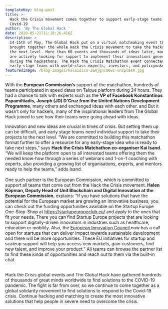 ```yaml
---
templateKey: blog-post
title: >-
  Hack the Crisis movement comes together to support early-stage teams fighting
  Covid-19
author: 'By The Global Hack '
date: 2020-05-21T11:18:26.416Z
description: >
  14-15th of May, The Global Hack put on a virtual matchmaking event that
  brought together the whole Hack the Crisis movement to take the hackathons to
  the next level. More than 60 events and thousands of ideas later, many teams
  are actively looking for support to implement their innovations generated
  during the hackathons. The Hack the Crisis Matchathon event connected the
  early-stage teams with world-class experts, investors, and policymakers. 
featuredimage: /blog-images/kaleidico-26mjgncm0wc-unsplash.jpg
---
```

With the **European Commission’s** support of the matchathon, hundreds of teams participated in speed dates on Talque platform during 24 hours. They had a chance to talk with experts such as the **VP of Facebook Konstantinos Papamiltiadis**, **Joseph (JD) D'Cruz from the United Nations Development Programme**, many others and exchanged ideas with each other. and But it wasn’t only for hackers, many of the inspirational leaders from The Global Hack joined to see how their teams were going ahead with ideas.



Innovation and new ideas are crucial in times of crisis. But setting them up can be difficult, and early stage teams need individual support to take their projects to the next level. “We are committed to building this matchathon format further to offer a resource for any early-stage idea who is ready to take next steps,” says **Hack the Crisis Matchathon co-organiser Kai Isand**. “We will keep the platform open to all interested teams offering them the needed know-how through a series of webinars and 1-on-1 coaching with experts, also providing a growing list of organisations, experts, and mentors ready to help the teams,” adds Isand.\
\
One such partner is the European Commission, which is committed to support all teams that come out from the Hack the Crisis movement. **Helen Köpman, Deputy Head of Unit Blockchain and Digital Innovation at the European Commission**, explains: “If you have solutions that have the potential for the European market are growing an innovative business, you can check out the funding opportunities available on the Startup Europe One-Stop-Shop at [https://startupeuropeclub.eu/ ](https://startupeuropeclub.eu/)and apply to the ones that fit your needs. There you can find Startup Europe projects that are looking to support digitally-driven innovators in industries such as healthcare, education or mobility. Also, the [European Innovation Council ](https://ec.europa.eu/research/eic/)now has a call open for startups that can deliver impact towards sustainable development and there will be more opportunities. These EU initiatives for startup and scaleup support will help you access new markets, gain customers, find new talent, and improve your product.” All teams can browse the partner list to find these kinds of opportunities and reach out to them via the built-in chat.

\
Hack the Crisis global events and The Global Hack have gathered hundreds of thousands of great minds worldwide to find solutions to the COVID-19 pandemic. The fight is far from over, so we continue to come together as a global solidarity movement to find solutions to respond to the Covid-19 crisis. Continue hacking and matching to create the most innovative solutions that help people in severe need to overcome the crisis.